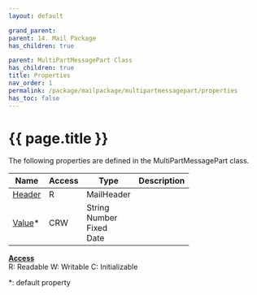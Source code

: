```yaml
---
layout: default

grand_parent: 
parent: 14. Mail Package
has_children: true

parent: MultiPartMessagePart Class
has_children: true
title: Properties
nav_order: 1
permalink: /package/mailpackage/multipartmessagepart/properties
has_toc: false
---
```

# {{ page.title }}

The following properties are defined in the MultiPartMessagePart class.

|Name       | Access | Type   | Description |
|----------	|--------|--------|-------------|
| [Header](/package/mailpackage/multipartmessagepart/properties/header) | R | MailHeader | |
| [Value](/package/mailpackage/multipartmessagepart/properties/value)* | CRW | String<br>Number<br>Fixed<br>Date | |

<u><b>Access</b></u><br>
R: Readable
W: Writable
C: Initializable

*: default property